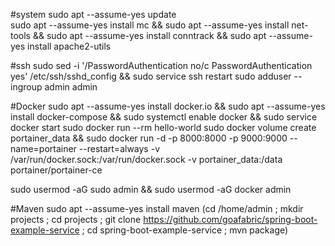 #system
sudo apt --assume-yes update  
sudo apt --assume-yes install mc && sudo apt --assume-yes install net-tools && sudo apt --assume-yes install conntrack && sudo apt --assume-yes install apache2-utils

#ssh
sudo sed -i '/PasswordAuthentication no/c PasswordAuthentication yes' /etc/ssh/sshd_config && sudo service ssh restart
sudo adduser --ingroup admin admin

#Docker
sudo apt --assume-yes install docker.io && sudo apt --assume-yes install docker-compose && sudo systemctl enable docker &&  sudo service docker start 
sudo docker run --rm hello-world
sudo docker volume create portainer_data && sudo docker run -d -p 8000:8000 -p 9000:9000 --name=portainer --restart=always -v /var/run/docker.sock:/var/run/docker.sock -v portainer_data:/data portainer/portainer-ce

sudo usermod -aG sudo admin && sudo usermod -aG docker admin

#Maven
sudo apt --assume-yes install maven
(cd /home/admin ; mkdir projects ; cd projects ; git clone https://github.com/goafabric/spring-boot-example-service ; cd spring-boot-example-service ; mvn package)
